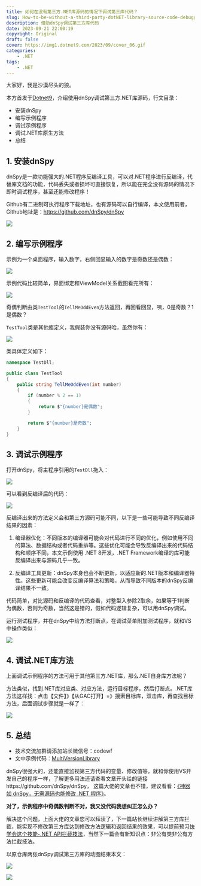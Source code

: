```yaml
---
title: 如何在没有第三方.NET库源码的情况下调试第三库代码？
slug: How-to-be-without-a-third-party-dotNET-library-source-code-debugging-the-third-library-code
description: 借助dnSpy调试第三方库代码
date: 2023-09-21 22:00:19
copyright: Original
draft: false
cover: https://img1.dotnet9.com/2023/09/cover_06.gif
categories: 
    - .NET
tags: 
    - .NET
---
```


大家好，我是沙漠尽头的狼。

本方首发于[Dotnet9](https://dotnet9.com/2023/09/How-to-be-without-a-third-party-dotNET-library-source-code-debugging-the-third-library-code)，介绍使用dnSpy调试第三方.NET库源码，行文目录：

- 安装dnSpy
- 编写示例程序
- 调试示例程序
- 调试.NET库原生方法
- 总结

## 1. 安装dnSpy

dnSpy是一款功能强大的.NET程序反编译工具，可以对.NET程序进行反编译，代替库文档的功能，代码丢失或者损坏可直接恢复，所以能在完全没有源码的情况下即时调试程序，甚至还能修改程序！

Github有二进制可执行程序下载地址，也有源码可以自行编译，本文使用前者，Github地址是：https://github.com/dnSpy/dnSpy

![](https://img1.dotnet9.com/2023/09/0601.png)

## 2. 编写示例程序

示例为一个桌面程序，输入数字，右侧回显输入的数字是奇数还是偶数：

![](https://img1.dotnet9.com/2023/09/0602.gif)

示例代码比较简单，界面绑定和ViewModel关系截图看完所有：

![](https://img1.dotnet9.com/2023/09/0603.png)

奇偶判断由类`TestTool`的`TellMeOddEven`方法返回，再回看回显，咦，0是奇数？1是偶数？

`TestTool`类是其他库定义，我假装你没有源码哈，虽然你有：

![](https://img1.dotnet9.com/2023/09/0604.png)

类具体定义如下：

```csharp
namespace TestDll;

public class TestTool
{
    public string TellMeOddEven(int number)
    {
        if (number % 2 == 1)
        {
            return $"{number}是偶数";
        }

        return $"{number}是奇数";
    }
}
```

## 3. 调试示例程序

打开dnSpy，将主程序引用的`TestDll`拖入：

![](https://img1.dotnet9.com/2023/09/0605.gif)

可以看到反编译后的代码：

![](https://img1.dotnet9.com/2023/09/0606.png)

反编译出来的方法定义会和第三方源码可能不同，以下是一些可能导致不同反编译结果的因素：

1. 编译器优化：不同版本的编译器可能会对代码进行不同的优化，例如使用不同的算法、数据结构或者代码重排等。这些优化可能会导致反编译出来的代码结构和顺序不同，本文示例使用 .NET 8开发，.NET Framework编译的库可能反编译出来与源码几乎一致。

2. 反编译工具更新：dnSpy本身也会不断更新，以适应新的.NET版本和编译器特性。这些更新可能会改变反编译算法和策略，从而导致不同版本的dnSpy反编译结果不一致。

代码简单，对比源码和反编译的代码查看，对整型入参除2取余，如果等于1判断为偶数，否则为奇数，当然这是错的，假如代码逻辑复杂，可以用dnSpy调试。

运行测试程序，并在dnSpy中给方法打断点，在调试菜单附加测试程序，就和VS中操作类似：

![](https://img1.dotnet9.com/2023/09/0607.gif)

## 4. 调试.NET库方法

上面调试示例程序的方法可用于其他第三方.NET库，那么.NET自身库方法呢？

方法类似，找到.NET库对应类、对应方法，运行目标程序，然后打断点。.NET库方法这样找：点击【文件】》【从GAC打开】=》搜索目标库，双击库，再查找目标方法，后面调试步骤就是一样了：

![](https://img1.dotnet9.com/2023/09/0608.gif)

## 5. 总结

- 技术交流加群请添加站长微信号：codewf
- 文中示例代码：[MultiVersionLibrary](https://github.com/dotnet9/TerminalMACS.ManagerForWPF/tree/master/src/Demo/MultiVersionLibrary)


dnSpy很强大的，还能直接监视第三方代码的变量、修改值等，就和你使用VS开发自己的程序一样，了解更多用法还请查看文章开头给的链接https://github.com/dnSpy/dnSpy， 这篇大佬的文章也不错，建议看看：[《神器如 dnSpy，无需源码也能修改 .NET 程序》](https://blog.csdn.net/WPwalter/article/details/80457131)。

**对了，示例程序中奇偶数判断不对，我又没代码我想纠正怎么办？**

解决这个问题，上面大佬的文章您可以拜读了，下一篇站长继续讲解第三方库拦截，能实现不修改第三方库达到修改方法逻辑和返回结果的效果，可以提前预习[快学会这个技能-.NET API拦截技法](https://dotnet9.com/2023/02/Learn-this-skill-Dotnet-API-interception-technique)，当然下一篇会有新知识点：非公有类非公有方法拦截技法。

以原仓库两张dnSpy调试第三方库的动图结束本文：

![](https://img1.dotnet9.com/2023/09/cover_06.gif)

![](https://img1.dotnet9.com/2023/09/0609.gif)
